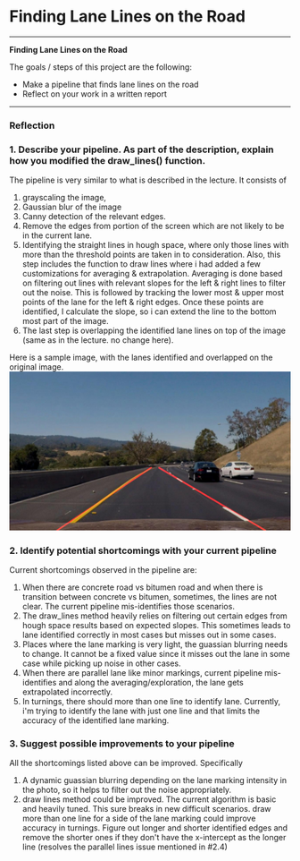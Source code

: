 # **Finding Lane Lines on the Road** 
---

**Finding Lane Lines on the Road**

The goals / steps of this project are the following:
* Make a pipeline that finds lane lines on the road
* Reflect on your work in a written report


[//]: # (Image References)


[image1]: ./test_images/challenge_img_5.jpg
[image2]: ./test_images_edges/challenge_img_5.jpg
[image3]: ./test_images_output/challenge_img_5.jpg.jpg

---

### Reflection

### 1. Describe your pipeline. As part of the description, explain how you modified the draw_lines() function.
The pipeline is very similar to what is described in the lecture. It consists of 
1. grayscaling the image, 
1. Gaussian blur of the image
1. Canny detection of the relevant edges.
1. Remove the edges from portion of the screen which are not likely to be in the current lane.
1. Identifying the straight lines in hough space, where only those lines with more than the threshold points are taken in to consideration. Also, this step includes the function to draw lines where i had added a few customizations for averaging & extrapolation. Averaging is done based on filtering out lines with relevant slopes for the left & right lines to filter out the noise.  This is followed by tracking the lower most & upper most points of the lane for the left & right edges. Once these points are identified, I calculate the slope, so i can extend the line to the bottom most part of the image.
1. The last step is overlapping the identified lane lines on top of the image (same as in the lecture. no change here).

Here is a sample image, with the lanes identified and overlapped on the original image.
![alt text][image3]


### 2. Identify potential shortcomings with your current pipeline

Current shortcomings observed in the pipeline are:
1. When there are concrete road vs bitumen road and when there is transition between concrete vs bitumen, sometimes, the lines are not clear. The current pipeline mis-identifies those scenarios.
1. The draw_lines method heavily relies on filtering out certain edges from hough space results based on expected slopes. This sometimes leads to lane identified correctly in most cases but misses out in some cases.
1. Places where the lane marking is very light, the guassian blurring needs to change. It cannot be a fixed value since it misses out the lane in some case while picking up noise in other cases.
1. When there are parallel lane like minor markings, current pipeline mis-identifies and along the averaging/exploration, the lane gets extrapolated incorrectly.
1. In turnings, there should more than one line to identify lane. Currently, i'm trying to identify the lane with just one line and that limits the accuracy of the identified lane marking.


### 3. Suggest possible improvements to your pipeline

All the shortcomings listed above can be improved. Specifically 
1. A dynamic guassian blurring depending on the lane marking intensity in the photo, so it helps to filter out the noise appropriately.
1. draw lines method could be improved. The current algorithm is basic and heavily tuned. This sure breaks in new difficult scenarios. draw more than one line for a side of the lane marking could improve accuracy in turnings.  Figure out longer and shorter identified edges and remove the shorter ones if they don't have the x-intercept as the longer line (resolves the parallel lines issue mentioned in #2.4)
